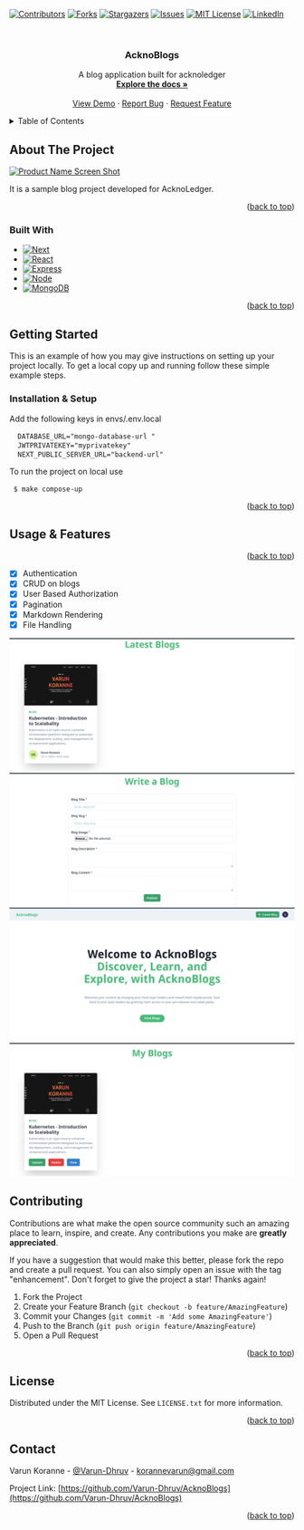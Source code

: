 <!-- Improved compatibility of back to top link: See: https://github.com/othneildrew/Best-README-Template/pull/73 -->

<a name="readme-top"></a>

<!--
*** Thanks for checking out the Best-README-Template. If you have a suggestion
*** that would make this better, please fork the repo and create a pull request
*** or simply open an issue with the tag "enhancement".
*** Don't forget to give the project a star!
*** Thanks again! Now go create something AMAZING! :D
-->

<!-- PROJECT SHIELDS -->
<!--
*** I'm using markdown "reference style" links for readability.
*** Reference links are enclosed in brackets [ ] instead of parentheses ( ).
*** See the bottom of this document for the declaration of the reference variables
*** for contributors-url, forks-url, etc. This is an optional, concise syntax you may use.
*** https://www.markdownguide.org/basic-syntax/#reference-style-links
-->

[![Contributors][contributors-shield]][contributors-url]
[![Forks][forks-shield]][forks-url]
[![Stargazers][stars-shield]][stars-url]
[![Issues][issues-shield]][issues-url]
[![MIT License][license-shield]][license-url]
[![LinkedIn][linkedin-shield]][linkedin-url]

<!-- PROJECT LOGO -->
<br />
<div align="center">
<h3 align="center">AcknoBlogs</h3>

  <p align="center">
    A blog application built for acknoledger
    <br />
    <a href="https://github.com/Varun-Dhruv/AcknoBlogs"><strong>Explore the docs »</strong></a>
    <br />
    <br />
    <a href="https://github.com/Varun-Dhruv/AcknoBlogs">View Demo</a>
    ·
    <a href="https://github.com/Varun-Dhruv/AcknoBlogs/issues">Report Bug</a>
    ·
    <a href="https://github.com/Varun-Dhruv/AcknoBlogs/issues">Request Feature</a>
  </p>
</div>

<!-- TABLE OF CONTENTS -->
<details>
  <summary>Table of Contents</summary>
  <ol>
    <li>
      <a href="#about-the-project">About The Project</a>
      <ul>
        <li><a href="#built-with">Built With</a></li>
      </ul>
    </li>
    <li>
      <a href="#getting-started">Getting Started</a>
      <ul>
        <li><a href="#prerequisites">Prerequisites</a></li>
        <li><a href="#installation">Installation</a></li>
      </ul>
    </li>
    <li><a href="#usage">Usage</a></li>
    <li><a href="#contributing">Contributing</a></li>
    <li><a href="#license">License</a></li>
    <li><a href="#contact">Contact</a></li>
  </ol>
</details>

<!-- ABOUT THE PROJECT -->

## About The Project

[![Product Name Screen Shot][product-screenshot]](https://example.com)

It is a sample blog project developed for AcknoLedger.

<p align="right">(<a href="#readme-top">back to top</a>)</p>

### Built With

- [![Next][Next.js]][Next-url]
- [![React][React.js]][React-url]
- [![Express][Express.js]][Express-url]
- [![Node][Node.js]][Node-url]
- [![MongoDB][MongoDB]][Mongo-url]

<p align="right">(<a href="#readme-top">back to top</a>)</p>

<!-- GETTING STARTED -->

## Getting Started

This is an example of how you may give instructions on setting up your project locally.
To get a local copy up and running follow these simple example steps.

### Installation & Setup

Add the following keys in envs/.env.local

```
  DATABASE_URL="mongo-database-url "
  JWTPRIVATEKEY="myprivatekey"
  NEXT_PUBLIC_SERVER_URL="backend-url"
```

To run the project on local use

```
 $ make compose-up
```

<p align="right">(<a href="#readme-top">back to top</a>)</p>

## Usage & Features

<p align="right">(<a href="#readme-top">back to top</a>)</p>

- [x] Authentication
- [x] CRUD on blogs
- [x] User Based Authorization
- [x] Pagination
- [x] Markdown Rendering
- [x] File Handling

<img src="docs/images/AllBlogs.png"></img>
<img src="docs/images/createBlog.png"></img>
<img src="docs/images/Homepage.png"></img>
<img src="docs/images/UpdateDelete.png"></img>

<!-- ROADMAP -->

## Contributing

Contributions are what make the open source community such an amazing place to learn, inspire, and create. Any contributions you make are **greatly appreciated**.

If you have a suggestion that would make this better, please fork the repo and create a pull request. You can also simply open an issue with the tag "enhancement".
Don't forget to give the project a star! Thanks again!

1. Fork the Project
2. Create your Feature Branch (`git checkout -b feature/AmazingFeature`)
3. Commit your Changes (`git commit -m 'Add some AmazingFeature'`)
4. Push to the Branch (`git push origin feature/AmazingFeature`)
5. Open a Pull Request

<p align="right">(<a href="#readme-top">back to top</a>)</p>

<!-- LICENSE -->

## License

Distributed under the MIT License. See `LICENSE.txt` for more information.

<p align="right">(<a href="#readme-top">back to top</a>)</p>

## Contact

Varun Koranne - [@Varun-Dhruv](https://twitter.com/Varun-Dhruv) - korannevarun@gmail.com

Project Link: [https://github.com/Varun-Dhruv/AcknoBlogs](https://github.com/Varun-Dhruv/AcknoBlogs)

<p align="right">(<a href="#readme-top">back to top</a>)</p>

<!-- MARKDOWN LINKS & IMAGES -->
<!-- https://www.markdownguide.org/basic-syntax/#reference-style-links -->

[contributors-shield]: https://img.shields.io/github/contributors/Varun-Dhruv/AcknoBlogs.svg?style=for-the-badge
[contributors-url]: https://github.com/Varun-Dhruv/AcknoBlogs/graphs/contributors
[forks-shield]: https://img.shields.io/github/forks/Varun-Dhruv/AcknoBlogs.svg?style=for-the-badge
[forks-url]: https://github.com/Varun-Dhruv/AcknoBlogs/network/members
[stars-shield]: https://img.shields.io/github/stars/Varun-Dhruv/AcknoBlogs.svg?style=for-the-badge
[stars-url]: https://github.com/Varun-Dhruv/AcknoBlogs/stargazers
[issues-shield]: https://img.shields.io/github/issues/Varun-Dhruv/AcknoBlogs.svg?style=for-the-badge
[issues-url]: https://github.com/Varun-Dhruv/AcknoBlogs/issues
[license-shield]: https://img.shields.io/github/license/Varun-Dhruv/AcknoBlogs.svg?style=for-the-badge
[license-url]: https://github.com/Varun-Dhruv/AcknoBlogs/blob/master/LICENSE.txt
[linkedin-shield]: https://img.shields.io/badge/-LinkedIn-black.svg?style=for-the-badge&logo=linkedin&colorB=555
[linkedin-url]: https://linkedin.com/in/linkedin_username
[product-screenshot]: images/screenshot.png
[Next.js]: https://img.shields.io/badge/next.js-000000?style=for-the-badge&logo=nextdotjs&logoColor=white
[Next-url]: https://nextjs.org/
[React.js]: https://img.shields.io/badge/React-20232A?style=for-the-badge&logo=react&logoColor=61DAFB
[React-url]: https://reactjs.org/
[Node.js]: https://img.shields.io/badge/Node.js-43853D?style=for-the-badge&logo=node.js&logoColor=white
[Node-url]: https://nodejs.org/en/
[Express.js]: https://img.shields.io/badge/Express.js-404D59?style=for-the-badge
[Express-url]: https://expressjs.com/
[MongoDB]: https://img.shields.io/badge/MongoDB-4EA94B?style=for-the-badge&logo=mongodb&logoColor=white
[Mongo-url]: https://www.mongodb.com/
